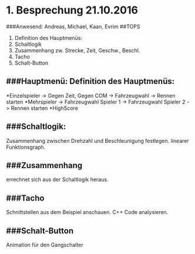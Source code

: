 # 1. Besprechung 21.10.2016
###Anwesend: Andreas, Michael, Kaan, Evrim
##TOPS
1. Definition des Hauptmenüs:
2. Schaltlogik
3. Zusammenhang zw. Strecke, Zeit, Geschw., Beschl.
4. Tacho
5. Schalt-Button

###Hauptmenü:
Definition des Hauptmenüs:
------------------------------
*Einzelspieler	-> Gegen Zeit, Gegen COM 	-> Fahrzeugwahl			-> Rennen starten
*Mehrspieler 	-> Fahrzeugwahl Spieler 1 	-> Fahrzeugwahl Spieler 2	-> Rennen starten
*HighScore

###Schaltlogik:
---------------
Zusammenhang zwischen Drehzahl und Beschleunigung festlegen.
linearer Funktionsgraph.

###Zusammenhang
---------------
errechnet sich aus der Schaltlogik heraus.

###Tacho
--------
Schnittstellen aus dem Beispiel anschauen. C++ Code analysieren.

###Schalt-Button
----------------
Animation für den Gangschalter
